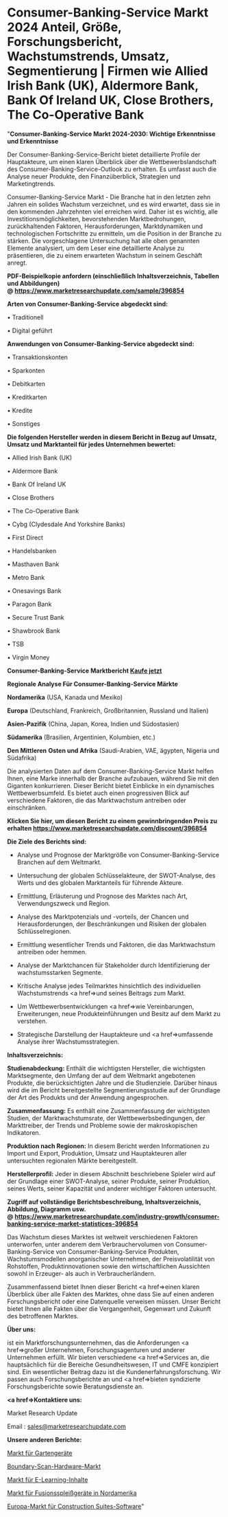 # Consumer-Banking-Service Markt 2024 Anteil, Größe, Forschungsbericht, Wachstumstrends, Umsatz, Segmentierung | Firmen wie Allied Irish Bank (UK), Aldermore Bank, Bank Of Ireland UK, Close Brothers, The Co-Operative Bank

"<strong>Consumer-Banking-Service Markt 2024-2030: Wichtige Erkenntnisse und Erkenntnisse</strong>

Der Consumer-Banking-Service-Bericht bietet detaillierte Profile der Hauptakteure, um einen klaren Überblick über die Wettbewerbslandschaft des Consumer-Banking-Service-Outlook zu erhalten. Es umfasst auch die Analyse neuer Produkte, den Finanzüberblick, Strategien und Marketingtrends.

Consumer-Banking-Service Markt - Die Branche hat in den letzten zehn Jahren ein solides Wachstum verzeichnet, und es wird erwartet, dass sie in den kommenden Jahrzehnten viel erreichen wird. Daher ist es wichtig, alle Investitionsmöglichkeiten, bevorstehenden Marktbedrohungen, zurückhaltenden Faktoren, Herausforderungen, Marktdynamiken und technologischen Fortschritte zu ermitteln, um die Position in der Branche zu stärken. Die vorgeschlagene Untersuchung hat alle oben genannten Elemente analysiert, um dem Leser eine detaillierte Analyse zu präsentieren, die zu einem erwarteten Wachstum in seinem Geschäft anregt.

<strong><b>PDF-Beispielkopie anfordern (einschließlich Inhaltsverzeichnis, Tabellen und Abbildungen) @ </b></strong><strong><a href=https://www.marketresearchupdate.com/sample/396854><strong>https://www.marketresearchupdate.com/sample/396854</u></a></strong></strong>

<strong>Arten von Consumer-Banking-Service abgedeckt sind:</strong>

• Traditionell

• Digital geführt

<strong>Anwendungen von Consumer-Banking-Service abgedeckt sind:</strong>

• Transaktionskonten

• Sparkonten

• Debitkarten

• Kreditkarten

• Kredite

• Sonstiges

<strong>Die folgenden Hersteller werden in diesem Bericht in Bezug auf Umsatz, Umsatz und Marktanteil für jedes Unternehmen bewertet:</strong>

• Allied Irish Bank (UK)

• Aldermore Bank

• Bank Of Ireland UK

• Close Brothers

• The Co-Operative Bank

• Cybg (Clydesdale And Yorkshire Banks)

• First Direct

• Handelsbanken

• Masthaven Bank

• Metro Bank

• Onesavings Bank

• Paragon Bank

• Secure Trust Bank

• Shawbrook Bank

• TSB

• Virgin Money

<strong>Consumer-Banking-Service Marktbericht <a href=https://www.marketresearchupdate.com/buynow/396854>Kaufe jetzt</a></strong>

<strong>Regionale Analyse Für Consumer-Banking-Service Märkte</strong>

<strong>Nordamerika</strong> (USA, Kanada und Mexiko)

<strong>Europa</strong> (Deutschland, Frankreich, Großbritannien, Russland und Italien)

<strong>Asien-Pazifik</strong> (China, Japan, Korea, Indien und Südostasien)

<strong>Südamerika</strong> (Brasilien, Argentinien, Kolumbien, etc.)

<strong>Den Mittleren</strong> <strong>Osten und Afrika</strong> (Saudi-Arabien, VAE, ägypten, Nigeria und Südafrika)

Die analysierten Daten auf dem Consumer-Banking-Service Markt helfen Ihnen, eine Marke innerhalb der Branche aufzubauen, während Sie mit den Giganten konkurrieren. Dieser Bericht bietet Einblicke in ein dynamisches Wettbewerbsumfeld. Es bietet auch einen progressiven Blick auf verschiedene Faktoren, die das Marktwachstum antreiben oder einschränken.

<strong>Klicken Sie hier, um diesen Bericht zu einem gewinnbringenden Preis zu erhalten
</strong><strong><a href=https://www.marketresearchupdate.com/discount/396854>https://www.marketresearchupdate.com/discount/396854</b></u></strong></a>

<strong>Die Ziele des Berichts sind:</strong>

- Analyse und Prognose der Marktgröße von Consumer-Banking-Service Branchen auf dem Weltmarkt.

- Untersuchung der globalen Schlüsselakteure, der SWOT-Analyse, des Werts und des globalen Marktanteils für führende Akteure.

- Ermittlung, Erläuterung und Prognose des Marktes nach Art, Verwendungszweck und Region.

- Analyse des Marktpotenzials und -vorteils, der Chancen und Herausforderungen, der Beschränkungen und Risiken der globalen Schlüsselregionen.

- Ermittlung wesentlicher Trends und Faktoren, die das Marktwachstum antreiben oder hemmen.

- Analyse der Marktchancen für Stakeholder durch Identifizierung der wachstumsstarken Segmente.

- Kritische Analyse jedes Teilmarktes hinsichtlich des individuellen Wachstumstrends <a href=>und</a> seines Beitrags zum Markt.

- Um Wettbewerbsentwicklungen <a href=>wie</a> Vereinbarungen, Erweiterungen, neue Produkteinführungen und Besitz auf dem Markt zu verstehen.

- Strategische Darstellung der Hauptakteure und <a href=>umfas</a>sende Analyse ihrer Wachstumsstrategien.

<strong>Inhaltsverzeichnis:</strong>

<strong>Studienabdeckung:</strong> Enthält die wichtigsten Hersteller, die wichtigsten Marktsegmente, den Umfang der auf dem Weltmarkt angebotenen Produkte, die berücksichtigten Jahre und die Studienziele. Darüber hinaus wird die im Bericht bereitgestellte Segmentierungsstudie auf der Grundlage der Art des Produkts und der Anwendung angesprochen.

<strong>Zusammenfassung:</strong> Es enthält eine Zusammenfassung der wichtigsten Studien, der Marktwachstumsrate, der Wettbewerbsbedingungen, der Markttreiber, der Trends und Probleme sowie der makroskopischen Indikatoren.

<strong>Produktion nach Regionen:</strong> In diesem Bericht werden Informationen zu Import und Export, Produktion, Umsatz und Hauptakteuren aller untersuchten regionalen Märkte bereitgestellt.

<strong>Herstellerprofil:</strong> Jeder in diesem Abschnitt beschriebene Spieler wird auf der Grundlage einer SWOT-Analyse, seiner Produkte, seiner Produktion, seines Werts, seiner Kapazität und anderer wichtiger Faktoren untersucht.

<strong><b>Zugriff auf vollständige Berichtsbeschreibung, Inhaltsverzeichnis, Abbildung, Diagramm usw. @ </b></strong><strong><a href=https://www.marketresearchupdate.com/industry-growth/consumer-banking-service-market-statistices-396854>https://www.marketresearchupdate.com/industry-growth/consumer-banking-service-market-statistices-396854</a></strong>

Das Wachstum dieses Marktes ist weltweit verschiedenen Faktoren unterworfen, unter anderem dem Verbrauchervolumen von Consumer-Banking-Service von Consumer-Banking-Service Produkten, Wachstumsmodellen anorganischer Unternehmen, der Preisvolatilität von Rohstoffen, Produktinnovationen sowie den wirtschaftlichen Aussichten sowohl in Erzeuger- als auch in Verbraucherländern.

Zusammenfassend bietet Ihnen dieser Bericht <a href=>einen</a> klaren Überblick über alle Fakten des Marktes, ohne dass Sie auf einen anderen Forschungsbericht oder eine Datenquelle verweisen müssen. Unser Bericht bietet Ihnen alle Fakten über die Vergangenheit, Gegenwart und Zukunft des betroffenen Marktes.

<strong>Über uns:</strong>

 ist ein Marktforschungsunternehmen, das die Anforderungen <a href=>großer</a> Unternehmen, Forschungsagenturen und anderer Unternehmen erfüllt. Wir bieten verschiedene <a href=>Services</a> an, die hauptsächlich für die Bereiche Gesundheitswesen, IT und CMFE konzipiert sind. Ein wesentlicher Beitrag dazu ist die Kundenerfahrungsforschung. Wir passen auch Forschungsberichte an und <a href=>bieten</a> syndizierte Forschungsberichte sowie Beratungsdienste an.

<strong><a href=>Kontaktiere uns:</a></strong>

Market Research Update

Email : sales@marketresearchupdate.com

<strong>Unsere anderen Berichte:</strong>

<a href=https://www.linkedin.com/pulse/gardening-equipment-market-pointing-capture>Markt für Gartengeräte</a>

<a href=https://www.linkedin.com/pulse/boundary-scan-hardware-market-size-industry>Boundary-Scan-Hardware-Markt</a>

<a href=https://www.linkedin.com/pulse/e-learning-packaged-content-market-size-emerging>Markt für E-Learning-Inhalte</a>

<a href=https://www.linkedin.com/pulse/north-america-fusion-splicers-market-2023-2030-coverage>Markt für Fusionsspleißgeräte in Nordamerika</a>

<a href=https://www.linkedin.com/pulse/europe-construction-suites-software-market-2023-n5r1f/>Europa-Markt für Construction Suites-Software</a>"
